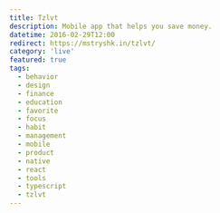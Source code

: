 ```yaml
---
title: Tzlvt
description: Mobile app that helps you save money.
datetime: 2016-02-29T12:00
redirect: https://mstryshk.in/tzlvt/
category: 'live'
featured: true
tags:
  - behavior
  - design
  - finance
  - education
  - favorite
  - focus
  - habit
  - management
  - mobile
  - product
  - native
  - react
  - tools
  - typescript
  - tzlvt
---
```

